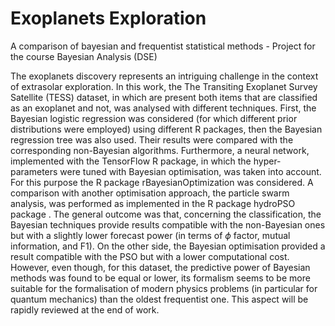 # Exoplanets Exploration
A comparison of bayesian and frequentist statistical methods - Project for the course Bayesian Analysis (DSE)


The exoplanets discovery represents an intriguing challenge in the context of extrasolar exploration. In this work, the The Transiting Exoplanet Survey Satellite (TESS) dataset, in which are present both items that are classified as an exoplanet and not, was analysed with different techniques. First, the Bayesian logistic regression was considered (for which different prior distributions were employed) using different R packages, then the Bayesian regression tree was also used. Their results were compared with the corresponding non-Bayesian algorithms. Furthermore, a neural network, implemented with the TensorFlow R package, in which the hyper-parameters were tuned with Bayesian optimisation, was taken into account. For this purpose the R package rBayesianOptimization was considered. A comparison with another optimisation approach, the particle swarm analysis, was performed as implemented in the R package hydroPSO package . The general outcome was that, concerning the classification, the Bayesian techniques provide results compatible with the non-Bayesian ones but with a slightly lower forecast power (in terms of $\phi$ factor, mutual information, and F1). On the other side, the Bayesian optimisation provided a result compatible with the PSO but with a lower computational cost. However, even though, for this dataset, the predictive power of Bayesian methods was found to be equal or lower, its formalism seems to be more suitable for the formalisation of modern physics problems (in particular for quantum mechanics) than the oldest frequentist one. This aspect will be rapidly reviewed at the end of work.
